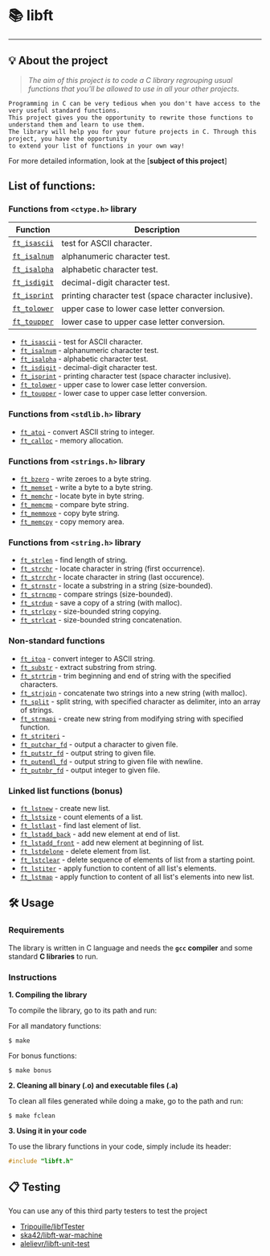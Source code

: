 
# 📚 libft

---

## 💡 About the project

> _The aim of this project is to code a C library regrouping usual functions that you'll be allowed to use in all your other projects._

	Programming in C can be very tedious when you don't have access to the very useful standard functions.
	This project gives you the opportunity to rewrite those functions to understand them and learn to use them.
	The library will help you for your future projects in C. Through this project, you have the opportunity
	to extend your list of functions in your own way!

For more detailed information, look at the [**subject of this project**]

## List of functions:

### Functions from `<ctype.h>` library

|                Function                    | Description                                                             |
| -------------------------------------------| ------------------------------------------------------------------------|
| [`ft_isascii`](ft_isascii.c)               | test for ASCII character.                                               |
| [`ft_isalnum`](ft_isalnum.c)	             | alphanumeric character test.                                            |
| [`ft_isalpha`](ft_isalpha.c)               | alphabetic character test.                                              |
| [`ft_isdigit`](ft_isdigit.c)               | decimal-digit character test.                                           |
| [`ft_isprint`](ft_isprint.c)               | printing character test (space character inclusive).                    |
| [`ft_tolower`](ft_tolower.c)               | upper case to lower case letter conversion.                             |
| [`ft_toupper`](ft_toupper.c)               | lower case to upper case letter conversion.                             |


* [`ft_isascii`](ft_isascii.c)			- test for ASCII character.
* [`ft_isalnum`](ft_isalnum.c)			- alphanumeric character test.
* [`ft_isalpha`](ft_isalpha.c)			- alphabetic character test.
* [`ft_isdigit`](ft_isdigit.c)			- decimal-digit character test.
* [`ft_isprint`](ft_isprint.c)			- printing character test (space character inclusive).
* [`ft_tolower`](ft_tolower.c)			- upper case to lower case letter conversion.
* [`ft_toupper`](ft_toupper.c)			- lower case to upper case letter conversion.

### Functions from `<stdlib.h>` library

* [`ft_atoi`](ft_atoi.c)		- convert ASCII string to integer.
* [`ft_calloc`](ft_calloc.c)	- memory allocation.

### Functions from `<strings.h>` library

* [`ft_bzero`](ft_bzero.c)		- write zeroes to a byte string.
* [`ft_memset`](ft_memset.c)		- write a byte to a byte string.
* [`ft_memchr`](ft_memchr.c)		- locate byte in byte string.
* [`ft_memcmp`](ft_memcmp.c)		- compare byte string.
* [`ft_memmove`](ft_memmove.c)	- copy byte string.
* [`ft_memcpy`](ft_memcpy.c)		- copy memory area.

### Functions from `<string.h>` library

* [`ft_strlen`](ft_strlen.c)				- find length of string.
* [`ft_strchr`](ft_strchr.c)				- locate character in string (first occurrence).
* [`ft_strrchr`](ft_strrchr.c)			- locate character in string (last occurence).
* [`ft_strnstr`](ft_strnstr.c)			- locate a substring in a string (size-bounded).
* [`ft_strncmp`](ft_strncmp.c) 			- compare strings (size-bounded).
* [`ft_strdup`](ft_strdup.c)				- save a copy of a string (with malloc).
* [`ft_strlcpy`](ft_strlcpy.c)			- size-bounded string copying.
* [`ft_strlcat`](ft_strlcat.c)			- size-bounded string concatenation.

### Non-standard functions

* [`ft_itoa`](ft_itoa.c)					- convert integer to ASCII string.
* [`ft_substr`](ft_substr.c)				- extract substring from string.
* [`ft_strtrim`](ft_strtrim.c)			- trim beginning and end of string with the specified characters.
* [`ft_strjoin`](ft_strjoin.c)			- concatenate two strings into a new string (with malloc).
* [`ft_split`](ft_split.c)				- split string, with specified character as delimiter, into an array of strings.
* [`ft_strmapi`](ft_strmapi.c)			- create new string from modifying string with specified function.
* [`ft_striteri`](ft_striteri.c)			- 
* [`ft_putchar_fd`](ft_putchar_fd.c)		- output a character to given file.
* [`ft_putstr_fd`](ft_putstr_fd.c)		- output string to given file.
* [`ft_putendl_fd`](ft_putendl_fd.c)		- output string to given file with newline.
* [`ft_putnbr_fd`](ft_putnbr_fd.c)		- output integer to given file.

### Linked list functions (bonus)

* [`ft_lstnew`](ft_lstnew.c)				- create new list.
* [`ft_lstsize`](ft_lstsize.c)			- count elements of a list.
* [`ft_lstlast`](ft_lstlast.c)			- find last element of list.
* [`ft_lstadd_back`](ft_lstadd_back.c)	- add new element at end of list.
* [`ft_lstadd_front`](ft_lstadd_front.c)	- add new element at beginning of list.
* [`ft_lstdelone`](ft_lstdelone.c)		- delete element from list.
* [`ft_lstclear`](ft_lstclear.c)			- delete sequence of elements of list from a starting point.
* [`ft_lstiter`](ft_lstiter.c)			- apply function to content of all list's elements.
* [`ft_lstmap`](ft_lstmap.c)				- apply function to content of all list's elements into new list.


## 🛠️ Usage

### Requirements

The library is written in C language and needs the **`gcc` compiler** and some standard **C libraries** to run.

### Instructions

**1. Compiling the library**

To compile the library, go to its path and run:

For all mandatory functions:

```shell
$ make
```

For bonus functions:

```shell
$ make bonus
```

**2. Cleaning all binary (.o) and executable files (.a)**

To clean all files generated while doing a make, go to the path and run:

```shell
$ make fclean
```

**3. Using it in your code**

To use the library functions in your code, simply include its header:

```C
#include "libft.h"
```

## 📋 Testing

You can use any of this third party testers to test the project


* [Tripouille/libfTester](https://github.com/Tripouille/libftTester)
* [ska42/libft-war-machine](https://github.com/ska42/libft-war-machine)
* [alelievr/libft-unit-test](https://github.com/alelievr/libft-unit-test)
